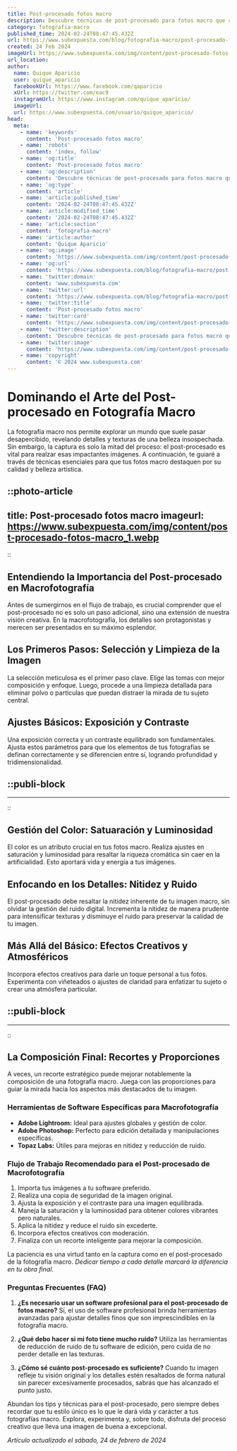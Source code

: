 ```yaml
---
title: Post-procesado fotos macro
description: Descubre técnicas de post-procesado para fotos macro que capturan la belleza en detalles. Mejora tus imágenes con consejos profesionales aquí.
category: fotografia-macro
published_time: 2024-02-24T08:47:45.432Z
url: https://www.subexpuesta.com/blog/fotografia-macro/post-procesado-fotos-macro
created: 24 Feb 2024
imageUrl: https://www.subexpuesta.com/img/content/post-procesado-fotos-macro_1.webp
url_location:
author:
  name: Quique Aparicio
  user: quique_aparicio
  facebookUrl: https://www.facebook.com/qaparicio
  xUrl: https://twitter.com/eac9
  instagramUrl: https://www.instagram.com/quique_aparicio/
  imageUrl: 
  url: https://www.subexpuesta.com/usuario/quique_aparicio/
head:
  meta:
    - name: 'keywords'
      content: 'Post-procesado fotos macro'
    - name: 'robots'
      content: 'index, follow'
    - name: 'og:title'
      content: 'Post-procesado fotos macro'
    - name: 'og:description'
      content: 'Descubre técnicas de post-procesado para fotos macro que capturan la belleza en detalles. Mejora tus imágenes con consejos profesionales aquí.'
    - name: 'og:type'
      content: 'article'
    - name: 'article:published_time'
      content: '2024-02-24T08:47:45.432Z'
    - name: 'article:modified_time'
      content: '2024-02-24T08:47:45.432Z'
    - name: 'article:section'
      content: 'fotografia-macro'
    - name: 'article:author'
      content: 'Quique Aparicio'
    - name: 'og:image'
      content: 'https://www.subexpuesta.com/img/content/post-procesado-fotos-macro_1.webp'
    - name: 'og:url'
      content: 'https://www.subexpuesta.com/blog/fotografia-macro/post-procesado-fotos-macro'
    - name: 'twitter:domain'
      content: 'www.subexpuesta.com'
    - name: 'twitter:url'
      content: 'https://www.subexpuesta.com/blog/fotografia-macro/post-procesado-fotos-macro'
    - name: 'twitter:title'
      content: 'Post-procesado fotos macro'
    - name: 'twitter:card'
      content: 'https://www.subexpuesta.com/img/content/post-procesado-fotos-macro_1.webp'
    - name: 'twitter:description'
      content: 'Descubre técnicas de post-procesado para fotos macro que capturan la belleza en detalles. Mejora tus imágenes con consejos profesionales aquí.'
    - name: 'twitter:image'
      content: 'https://www.subexpuesta.com/img/content/post-procesado-fotos-macro_1.webp'
    - name: 'copyright'
      content: '© 2024 www.subexpuesta.com'
---
```

# Dominando el Arte del Post-procesado en Fotografía Macro

La fotografía macro nos permite explorar un mundo que suele pasar desapercibido, revelando detalles y texturas de una belleza insospechada. Sin embargo, la captura es solo la mitad del proceso: el post-procesado es vital para realzar esas impactantes imágenes. A continuación, te guiaré a través de técnicas esenciales para que tus fotos macro destaquen por su calidad y belleza artística.


::photo-article
---
title: Post-procesado fotos macro
imageurl: https://www.subexpuesta.com/img/content/post-procesado-fotos-macro_1.webp
---
::


## Entendiendo la Importancia del Post-procesado en Macrofotografía

Antes de sumergirnos en el flujo de trabajo, es crucial comprender que el post-procesado no es solo un paso adicional, sino una extensión de nuestra visión creativa. En la macrofotografía, los detalles son protagonistas y merecen ser presentados en su máximo esplendor.

## Los Primeros Pasos: Selección y Limpieza de la Imagen

La selección meticulosa es el primer paso clave. Elige las tomas con mejor composición y enfoque. Luego, procede a una limpieza detallada para eliminar polvo o partículas que puedan distraer la mirada de tu sujeto central.

## Ajustes Básicos: Exposición y Contraste

Una exposición correcta y un contraste equilibrado son fundamentales. Ajusta estos parámetros para que los elementos de tus fotografías se definan correctamente y se diferencien entre sí, logrando profundidad y tridimensionalidad.


  ::publi-block
  ---
  ---
  ::
  
  
## Gestión del Color: Satuaración y Luminosidad

El color es un atributo crucial en tus fotos macro. Realiza ajustes en saturación y luminosidad para resaltar la riqueza cromática sin caer en la artificialidad. Esto aportará vida y energía a tus imágenes.

## Enfocando en los Detalles: Nitidez y Ruido

El post-procesado debe resaltar la nitidez inherente de tu imagen macro, sin olvidar la gestión del ruido digital. Incrementa la nitidez de manera prudente para intensificar texturas y disminuye el ruido para preservar la calidad de tu imagen.

## Más Allá del Básico: Efectos Creativos y Atmosféricos

Incorpora efectos creativos para darle un toque personal a tus fotos. Experimenta con viñeteados o ajustes de claridad para enfatizar tu sujeto o crear una atmósfera particular.


  ::publi-block
  ---
  ---
  ::
  
  
## La Composición Final: Recortes y Proporciones

A veces, un recorte estratégico puede mejorar notablemente la composición de una fotografía macro. Juega con las proporciones para guiar la mirada hacia los aspectos más destacados de tu imagen.

### Herramientas de Software Específicas para Macrofotografía

- **Adobe Lightroom:** Ideal para ajustes globales y gestión de color.
- **Adobe Photoshop:** Perfecto para edición detallada y manipulaciones específicas.
- **Topaz Labs:** Útiles para mejoras en nitidez y reducción de ruido.

### Flujo de Trabajo Recomendado para el Post-procesado de Macrofotografía

1. Importa tus imágenes a tu software preferido.
2. Realiza una copia de seguridad de la imagen original.
3. Ajusta la exposición y el contraste para una imagen equilibrada.
4. Maneja la saturación y la luminosidad para obtener colores vibrantes pero naturales.
5. Aplica la nitidez y reduce el ruido sin excederte.
6. Incorpora efectos creativos con moderación.
7. Finaliza con un recorte inteligente para mejorar la composición.

La paciencia es una virtud tanto en la captura como en el post-procesado de la fotografía macro. *Dedicar tiempo a cada detalle marcará la diferencia en tu obra final*.

### Preguntas Frecuentes (FAQ)

1. **¿Es necesario usar un software profesional para el post-procesado de fotos macro?**
   Sí, el uso de software profesional brinda herramientas avanzadas para ajustar detalles finos que son imprescindibles en la fotografía macro.

2. **¿Qué debo hacer si mi foto tiene mucho ruido?**
   Utiliza las herramientas de reducción de ruido de tu software de edición, pero cuida de no perder detalle en las texturas.

3. **¿Cómo sé cuánto post-procesado es suficiente?**
   Cuando tu imagen refleje tu visión original y los detalles estén resaltados de forma natural sin parecer excesivamente procesados, sabrás que has alcanzado el punto justo.

Abundan los tips y técnicas para el post-procesado, pero siempre debes recordar que tu estilo único es lo que le dará vida y carácter a tus fotografías macro. Explora, experimenta y, sobre todo, disfruta del proceso creativo que lleva una imagen de buena a excepcional.

_Artículo actualizado el sábado, 24 de febrero de 2024_